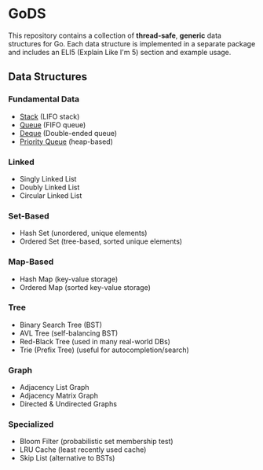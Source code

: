 # GoDS

This repository contains a collection of **thread-safe**, **generic** data structures for Go. Each data structure is implemented in a separate package and includes an ELI5 (Explain Like I'm 5) section and example usage.

## Data Structures

### Fundamental Data

- [Stack](./pkg/stack/) (LIFO stack)
- [Queue](./pkg/queue/) (FIFO queue)
- [Deque](./pkg/deque/) (Double-ended queue)
- [Priority Queue](./pkg/priorityqueue/) (heap-based)

### Linked

- Singly Linked List
- Doubly Linked List
- Circular Linked List

### Set-Based

- Hash Set (unordered, unique elements)
- Ordered Set (tree-based, sorted unique elements)

### Map-Based

- Hash Map (key-value storage)
- Ordered Map (sorted key-value storage)

### Tree

- Binary Search Tree (BST)
- AVL Tree (self-balancing BST)
- Red-Black Tree (used in many real-world DBs)
- Trie (Prefix Tree) (useful for autocompletion/search)

### Graph

- Adjacency List Graph
- Adjacency Matrix Graph
- Directed & Undirected Graphs

### Specialized

- Bloom Filter (probabilistic set membership test)
- LRU Cache (least recently used cache)
- Skip List (alternative to BSTs)
